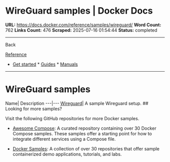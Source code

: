 # WireGuard samples | Docker Docs

**URL:** https://docs.docker.com/reference/samples/wireguard/
**Word Count:** 762
**Links Count:** 476
**Scraped:** 2025-07-16 01:54:44
**Status:** completed

---

Back

[Reference](https://docs.docker.com/reference/)

  * [Get started](https://docs.docker.com/get-started/)   * [Guides](https://docs.docker.com/guides/)   * [Manuals](https://docs.docker.com/manuals/)

* * *

# WireGuard samples

Name| Description   ---|---   [Wireguard](https://github.com/docker/awesome-compose/tree/master/wireguard)| A sample Wireguard setup.      ## Looking for more samples?

Visit the following GitHub repositories for more Docker samples.

  * [Awesome Compose](https://github.com/docker/awesome-compose): A curated repository containing over 30 Docker Compose samples. These samples offer a starting point for how to integrate different services using a Compose file.

  * [Docker Samples](https://github.com/dockersamples?q=&type=all&language=&sort=stargazers): A collection of over 30 repositories that offer sample containerized demo applications, tutorials, and labs.